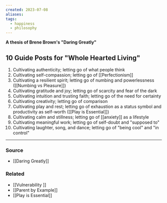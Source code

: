 ```yaml
---
created: 2023-07-08
aliases: 
tags:
  - happiness
  - philosophy
---
```

**A thesis of Brene Brown's "Daring Greatly"**

## 10 Guide Posts for "Whole Hearted Living"

1. Cultivating authenticity; letting go of what people think
2. Cultivating self-compassion; letting go of [[Perfectionism]] 
3. Cultivating a resilient spirit; letting go of numbing and powerlessness ([[Numbing vs Pleasure]])
4. Cultivating gratitude and joy; letting go of scarcity and fear of the dark
5. Cultivating intuition and trusting faith; letting go of the need for certainty
6. Cultivating creativity; letting go of comparison
7. Cultivating play and rest; letting go of exhaustion as a status symbol and productivity as self-worth ([[Play is Essential]])
8. Cultivating calm and stillness; letting go of [[anxiety]] as a lifestyle
9. Cultivating meaningful work; letting go of self-doubt and "supposed to"
10. Cultivating laughter, song, and dance; letting go of "being cool" and "in control"

---

### Source
- [[Daring Greatly]]

### Related
- [[Vulnerability ]] 
- [[Parent by Example]] 
- [[Play is Essential]]